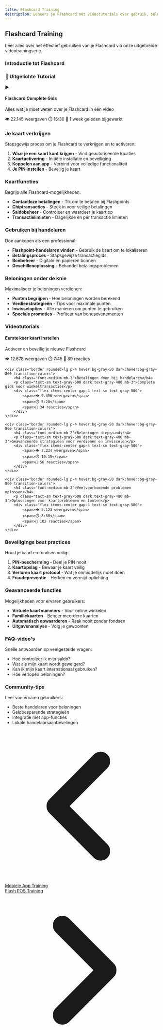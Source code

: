 ```yaml
---
title: Flashcard Training
description: Beheers je Flashcard met videotutorials over gebruik, beloningen en best practices
---
```


## Flashcard Training

Leer alles over het effectief gebruiken van je Flashcard via onze uitgebreide videotrainingserie.

### Introductie tot Flashcard

<div class="bg-flash-accent/10 border border-flash-accent/20 rounded-lg p-6 mb-8">
    <h3 class="text-lg font-semibold mb-4">🎥 Uitgelichte Tutorial</h3>
    <div class="aspect-video bg-black rounded-lg mb-4">
        <div class="w-full h-full flex items-center justify-center text-white">
            <span class="text-6xl">▶️</span>
        </div>
    </div>
    <h4 class="font-medium mb-2">Flashcard Complete Gids</h4>
    <p class="text-sm text-gray-600 dark:text-gray-400 mb-3">Alles wat je moet weten over je Flashcard in één video</p>
    <div class="flex items-center gap-4 text-sm text-gray-500">
        <span>👁️ 22.145 weergaven</span>
        <span>⏱️ 15:30</span>
        <span>📅 1 week geleden bijgewerkt</span>
    </div>
</div>

### Je kaart verkrijgen

Stapsgewijs proces om je Flashcard te verkrijgen en te activeren:

1. **Waar je een kaart kunt krijgen** - Vind geautoriseerde locaties
2. **Kaartactivering** - Initiële installatie en beveiliging
3. **Koppelen aan app** - Verbind voor volledige functionaliteit
4. **Je PIN instellen** - Beveilig je kaart

### Kaartfuncties

Begrijp alle Flashcard-mogelijkheden:

- **Contactloze betalingen** - Tik om te betalen bij Flashpoints
- **Chiptransacties** - Steek in voor veilige betalingen
- **Saldobeheer** - Controleer en waardeer je kaart op
- **Transactielimieten** - Dagelijkse en per transactie limieten

### Gebruiken bij handelaren

Doe aankopen als een professional:

- **Flashpoint-handelaren vinden** - Gebruik de kaart om te lokaliseren
- **Betalingsproces** - Stapsgewijze transactiegids
- **Bonbeheer** - Digitale en papieren bonnen
- **Geschillenoplossing** - Behandel betalingsproblemen

### Beloningen onder de knie

Maximaliseer je beloningen verdienen:

- **Punten begrijpen** - Hoe beloningen worden berekend
- **Verdienstrategieën** - Tips voor maximale punten
- **Inwisselopties** - Alle manieren om punten te gebruiken
- **Speciale promoties** - Profiteer van bonusevenementen

### Videotutorials

<div class="grid gap-4 mt-8">
    <div class="border rounded-lg p-4 hover:bg-gray-50 dark:hover:bg-gray-800 transition-colors">
        <h4 class="font-medium mb-2">Eerste keer kaart instellen</h4>
        <p class="text-sm text-gray-600 dark:text-gray-400 mb-3">Activeer en beveilig je nieuwe Flashcard</p>
        <div class="flex items-center gap-4 text-sm text-gray-500">
            <span>👁️ 12.678 weergaven</span>
            <span>⏱️ 7:45</span>
            <span>💬 89 reacties</span>
        </div>
    </div>
    
    <div class="border rounded-lg p-4 hover:bg-gray-50 dark:hover:bg-gray-800 transition-colors">
        <h4 class="font-medium mb-2">Betalingen doen bij handelaren</h4>
        <p class="text-sm text-gray-600 dark:text-gray-400 mb-3">Complete gids voor winkeltransacties</p>
        <div class="flex items-center gap-4 text-sm text-gray-500">
            <span>👁️ 9.456 weergaven</span>
            <span>⏱️ 5:20</span>
            <span>💬 34 reacties</span>
        </div>
    </div>
    
    <div class="border rounded-lg p-4 hover:bg-gray-50 dark:hover:bg-gray-800 transition-colors">
        <h4 class="font-medium mb-2">Beloningen diepgaand</h4>
        <p class="text-sm text-gray-600 dark:text-gray-400 mb-3">Geavanceerde strategieën voor verdienen en inwisselen</p>
        <div class="flex items-center gap-4 text-sm text-gray-500">
            <span>👁️ 7.234 weergaven</span>
            <span>⏱️ 10:15</span>
            <span>💬 56 reacties</span>
        </div>
    </div>
    
    <div class="border rounded-lg p-4 hover:bg-gray-50 dark:hover:bg-gray-800 transition-colors">
        <h4 class="font-medium mb-2">Veelvoorkomende problemen oplossen</h4>
        <p class="text-sm text-gray-600 dark:text-gray-400 mb-3">Oplossingen voor kaartproblemen en fouten</p>
        <div class="flex items-center gap-4 text-sm text-gray-500">
            <span>👁️ 5.123 weergaven</span>
            <span>⏱️ 8:30</span>
            <span>💬 102 reacties</span>
        </div>
    </div>
</div>

### Beveiligings best practices

Houd je kaart en fondsen veilig:

1. **PIN-bescherming** - Deel je PIN nooit
2. **Kaartopslag** - Bewaar je kaart veilig
3. **Verloren kaart protocol** - Wat je onmiddellijk moet doen
4. **Fraudepreventie** - Herken en vermijd oplichting

### Geavanceerde functies

Mogelijkheden voor ervaren gebruikers:

- **Virtuele kaartnummers** - Voor online winkelen
- **Familiekaarten** - Beheer meerdere kaarten
- **Automatisch opwaarderen** - Raak nooit zonder fondsen
- **Uitgavenanalyse** - Volg je gewoonten

### FAQ-video's

Snelle antwoorden op veelgestelde vragen:

- Hoe controleer ik mijn saldo?
- Wat als mijn kaart wordt geweigerd?
- Kan ik mijn kaart internationaal gebruiken?
- Hoe verlopen beloningen?

### Community-tips

Leer van ervaren gebruikers:

- Beste handelaren voor beloningen
- Geldbesparende strategieën
- Integratie met app-functies
- Lokale handelaarsaanbevelingen

<!-- Navigation links -->
<div class="flex justify-between items-center mt-8 pt-4 border-t border-zinc-200 dark:border-zinc-700">
  <div class="w-1/3 text-left">
    <a href="mobile-app" class="inline-flex items-center bg-purple-600 hover:bg-purple-700 text-white rounded-md transition-colors px-4 py-2 text-sm font-medium shadow-sm hover:shadow-md">
      <svg xmlns="http://www.w3.org/2000/svg" class="h-6 w-6 mr-2" fill="none" viewBox="0 0 24 24" stroke="currentColor">
        <path stroke-linecap="round" stroke-linejoin="round" stroke-width="3" d="M15 19l-7-7 7-7" />
      </svg>
      Mobiele App Training
    </a>
  </div>
  <div class="w-1/3 text-center">
    <!-- Optional center content -->
  </div>
  <div class="w-1/3 text-right">
    <a href="flash-pos" class="inline-flex items-center bg-purple-600 hover:bg-purple-700 text-white rounded-md transition-colors px-4 py-2 text-sm font-medium shadow-sm hover:shadow-md">
      Flash POS Training
      <svg xmlns="http://www.w3.org/2000/svg" class="h-6 w-6 ml-2" fill="none" viewBox="0 0 24 24" stroke="currentColor">
        <path stroke-linecap="round" stroke-linejoin="round" stroke-width="3" d="M9 5l7 7-7 7" />
      </svg>
    </a>
  </div>
</div>